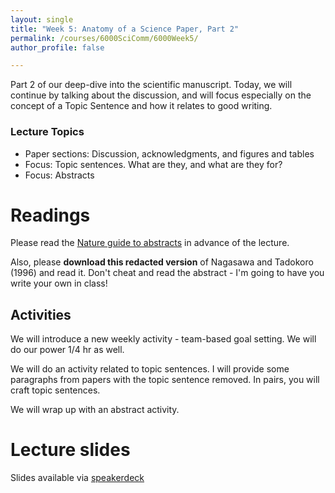 ```yaml
---
layout: single
title: "Week 5: Anatomy of a Science Paper, Part 2"
permalink: /courses/6000SciComm/6000Week5/
author_profile: false

---
```


Part 2 of our deep-dive into the scientific manuscript. Today, we will continue by talking about the discussion, and will focus especially on the concept of a Topic Sentence and how it relates to good writing.

### Lecture Topics

* Paper sections: Discussion, acknowledgments, and figures and tables
* Focus: Topic sentences. What are they, and what are they for?
* Focus: Abstracts

# Readings

Please read the [Nature guide to abstracts](http://www.nature.com/nature/authors/gta/Letter_bold_para.doc) in advance of the lecture.

Also, please **download this redacted version** of Nagasawa and Tadokoro (1996) and read it. Don't cheat and read the abstract - I'm going to have you write your own in class!

## Activities

We will introduce a new weekly activity - team-based goal setting. We will do our power 1/4 hr as well.

We will do an activity related to topic sentences. I will provide some paragraphs from papers with the topic sentence removed. In pairs, you will craft topic sentences.

We will wrap up with an abstract activity.

# Lecture slides

<script async class="speakerdeck-embed" data-id="dc11ef21e1e44d458264f4da37ab4765" data-ratio="1.77777777777778" src="//speakerdeck.com/assets/embed.js"></script>

Slides available via [speakerdeck](https://speakerdeck.com/pandalusplatyceros/fish-6000-week-5-anatomy-of-a-science-paper-part-2)

